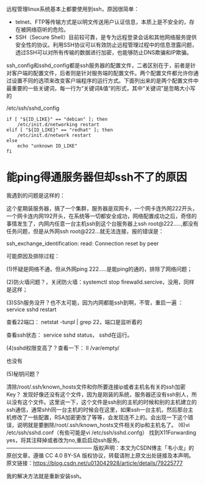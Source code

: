 远程管理linux系统基本上都要使用到ssh，原因很简单：

- telnet、FTP等传输方式是以明文传送用户认证信息，本质上是不安全的，存在被网络窃听的危险。
- SSH（Secure Shell）目前较可靠，是专为远程登录会话和其他网络服务提供安全性的协议。利用SSH协议可以有效防止远程管理过程中的信息泄露问题，透过SSH可以对所有传输的数据进行加密，也能够防止DNS欺骗和IP欺骗。

ssh_config和sshd_config都是ssh服务器的配置文件，二者区别在于，前者是针对客户端的配置文件，后者则是针对服务端的配置文件。两个配置文件都允许你通过设置不同的选项来改变客户端程序的运行方式。下面列出来的是两个配置文件中最重要的一些关键词，每一行为“关键词&值”的形式，其中“关键词”是忽略大小写的



/etc/ssh/sshd_config

```
if [ "${ID_LIKE}" == "debian" ]; then
	/etc/init.d/networking restart
elif [ "${ID_LIKE}" == "redhat" ]; then
	/etc/init.d/network restart
else
	echo "unknown ID_LIKE"
fi
```





# 能ping得通服务器但却ssh不了的原因

我遇到的问题是这样的：

这个星期装服务器，搞了一个集群，服务器是双网卡，一个网卡连外网222开头，一个网卡连内网192开头，在系统等一切都安全成功，网络配置成功之后，奇怪的事情发生了，内网内任意一台主机ssh到这个台服务器上ssh root@222.....,都没有任务问题，但是从外网ssh root@222...就无法连接，报的错误是：

ssh_exchange_identification: read: Connection reset by peer

可能原因及排除过程：

(1)怀疑是网络不通，但从外网ping  222.....是能ping的通的，排除了网络问题；

(2)防火墙问题？，关闭防火墙：systemctl stop firewalld.sercive，没用，同样是这样；

(3)SSh服务没开？也不太可能，因为内网都能ssh到啊，不管，重启一遍 ： service sshd restart

查看22端口： netstat -tunpl | grep 22，端口是监听着的

查看ssh状态： service sshd status， sshd在运行。





(4)sshd权限变高了？查看一下： ll /var/empty/



也没有

(5)秘钥问题？

清除/root/.ssh/known_hosts文件和你所要连接ip或者主机名有关的ssh加密Key？
发现好像还没有这个文件，因为是刚装的系统，服务器还没有ssh别人，所以没有这个文件。这里说一下，这个文件是ssh别的主机的时候和别的主机建立的ssh通信，通常shh同一台主机的时候会在这里，如果ssh一台主机，然后那台主机修改了一些配置，RSA加密更改了等等，会发现连不上的。会出现一下这个错误，说明就是要删除/root/.ssh/known_hosts文件相关的ip和主机名了。
(6)vi /etc/ssh/sshd.conf（有些可能是vi /etc/ssh/sshd.confg）
找到X11Forwarding yes，将其注释掉或者改为no,重启启动ssh服务。
————————————————
版权声明：本文为CSDN博主「韦小龙」的原创文章，遵循 CC 4.0 BY-SA 版权协议，转载请附上原文出处链接及本声明。
原文链接：https://blog.csdn.net/u013042928/article/details/79225777



我的解决方法就是重新安装ssh。
